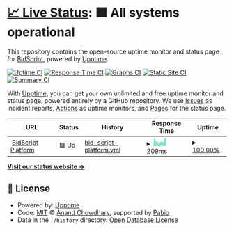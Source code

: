 # [📈 Live Status](https://bidscript.github.io/status-monitor): <!--live status--> **🟩 All systems operational**

This repository contains the open-source uptime monitor and status page for [BidScript](app.bidscript.co.uk/app), powered by [Upptime](https://github.com/upptime/upptime).

[![Uptime CI](https://github.com/bidscript/status-monitor/workflows/Uptime%20CI/badge.svg)](https://github.com/bidscript/status-monitor/actions?query=workflow%3A%22Uptime+CI%22)
[![Response Time CI](https://github.com/bidscript/status-monitor/workflows/Response%20Time%20CI/badge.svg)](https://github.com/bidscript/status-monitor/actions?query=workflow%3A%22Response+Time+CI%22)
[![Graphs CI](https://github.com/bidscript/status-monitor/workflows/Graphs%20CI/badge.svg)](https://github.com/bidscript/status-monitor/actions?query=workflow%3A%22Graphs+CI%22)
[![Static Site CI](https://github.com/bidscript/status-monitor/workflows/Static%20Site%20CI/badge.svg)](https://github.com/bidscript/status-monitor/actions?query=workflow%3A%22Static+Site+CI%22)
[![Summary CI](https://github.com/bidscript/status-monitor/workflows/Summary%20CI/badge.svg)](https://github.com/bidscript/status-monitor/actions?query=workflow%3A%22Summary+CI%22)

With [Upptime](https://upptime.js.org), you can get your own unlimited and free uptime monitor and status page, powered entirely by a GitHub repository. We use [Issues](https://github.com/bidscript/status-monitor/issues) as incident reports, [Actions](https://github.com/bidscript/status-monitor/actions) as uptime monitors, and [Pages](https://bidscript.github.io/status-monitor) for the status page.

<!--start: status pages-->
<!-- This summary is generated by Upptime (https://github.com/upptime/upptime) -->
<!-- Do not edit this manually, your changes will be overwritten -->
<!-- prettier-ignore -->
| URL | Status | History | Response Time | Uptime |
| --- | ------ | ------- | ------------- | ------ |
| <img alt="" src="https://icons.duckduckgo.com/ip3/app.bidscript.co.uk.ico" height="13"> [BidScript Platform](https://app.bidscript.co.uk/app) | 🟩 Up | [bid-script-platform.yml](https://github.com/BidScript/uptime/commits/HEAD/history/bid-script-platform.yml) | <details><summary><img alt="Response time graph" src="./graphs/bid-script-platform/response-time-week.png" height="20"> 209ms</summary><br><a href="https://bidscript.github.io/uptime/history/bid-script-platform"><img alt="Response time 209" src="https://img.shields.io/endpoint?url=https%3A%2F%2Fraw.githubusercontent.com%2FBidScript%2Fuptime%2FHEAD%2Fapi%2Fbid-script-platform%2Fresponse-time.json"></a><br><a href="https://bidscript.github.io/uptime/history/bid-script-platform"><img alt="24-hour response time 343" src="https://img.shields.io/endpoint?url=https%3A%2F%2Fraw.githubusercontent.com%2FBidScript%2Fuptime%2FHEAD%2Fapi%2Fbid-script-platform%2Fresponse-time-day.json"></a><br><a href="https://bidscript.github.io/uptime/history/bid-script-platform"><img alt="7-day response time 209" src="https://img.shields.io/endpoint?url=https%3A%2F%2Fraw.githubusercontent.com%2FBidScript%2Fuptime%2FHEAD%2Fapi%2Fbid-script-platform%2Fresponse-time-week.json"></a><br><a href="https://bidscript.github.io/uptime/history/bid-script-platform"><img alt="30-day response time 209" src="https://img.shields.io/endpoint?url=https%3A%2F%2Fraw.githubusercontent.com%2FBidScript%2Fuptime%2FHEAD%2Fapi%2Fbid-script-platform%2Fresponse-time-month.json"></a><br><a href="https://bidscript.github.io/uptime/history/bid-script-platform"><img alt="1-year response time 209" src="https://img.shields.io/endpoint?url=https%3A%2F%2Fraw.githubusercontent.com%2FBidScript%2Fuptime%2FHEAD%2Fapi%2Fbid-script-platform%2Fresponse-time-year.json"></a></details> | <details><summary><a href="https://bidscript.github.io/uptime/history/bid-script-platform">100.00%</a></summary><a href="https://bidscript.github.io/uptime/history/bid-script-platform"><img alt="All-time uptime 100.00%" src="https://img.shields.io/endpoint?url=https%3A%2F%2Fraw.githubusercontent.com%2FBidScript%2Fuptime%2FHEAD%2Fapi%2Fbid-script-platform%2Fuptime.json"></a><br><a href="https://bidscript.github.io/uptime/history/bid-script-platform"><img alt="24-hour uptime 100.00%" src="https://img.shields.io/endpoint?url=https%3A%2F%2Fraw.githubusercontent.com%2FBidScript%2Fuptime%2FHEAD%2Fapi%2Fbid-script-platform%2Fuptime-day.json"></a><br><a href="https://bidscript.github.io/uptime/history/bid-script-platform"><img alt="7-day uptime 100.00%" src="https://img.shields.io/endpoint?url=https%3A%2F%2Fraw.githubusercontent.com%2FBidScript%2Fuptime%2FHEAD%2Fapi%2Fbid-script-platform%2Fuptime-week.json"></a><br><a href="https://bidscript.github.io/uptime/history/bid-script-platform"><img alt="30-day uptime 100.00%" src="https://img.shields.io/endpoint?url=https%3A%2F%2Fraw.githubusercontent.com%2FBidScript%2Fuptime%2FHEAD%2Fapi%2Fbid-script-platform%2Fuptime-month.json"></a><br><a href="https://bidscript.github.io/uptime/history/bid-script-platform"><img alt="1-year uptime 100.00%" src="https://img.shields.io/endpoint?url=https%3A%2F%2Fraw.githubusercontent.com%2FBidScript%2Fuptime%2FHEAD%2Fapi%2Fbid-script-platform%2Fuptime-year.json"></a></details>

<!--end: status pages-->

[**Visit our status website →**](https://bidscript.github.io/status-monitor)

## 📄 License

- Powered by: [Upptime](https://github.com/upptime/upptime)
- Code: [MIT](./LICENSE) © [Anand Chowdhary](https://anandchowdhary.com), supported by [Pabio](https://pabio.com)
- Data in the `./history` directory: [Open Database License](https://opendatacommons.org/licenses/odbl/1-0/)
